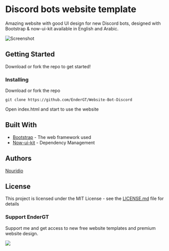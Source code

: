 # Discord bots website template

Amazing website with good UI design for new Discord bots, designed with Bootstrap & now-ui-kit available in English and Arabic.

![Screenshot](https://raw.githubusercontent.com/NourEldienHE/Discord-bot-website-template/master/Screenshot.png)

## Getting Started

Download or fork the repo to get started!

### Installing

Download or fork the repo

```
git clone https://github.com/EnderGT/Website-Bot-Discord
```

Open index.html and start to use the website 

## Built With

* [Bootstrap](https://getbootstrap.com/) - The web framework used
* [Now-ui-kit](https://demos.creative-tim.com/now-ui-kit/index.html) - Dependency Management

## Authors

[Nouridio](https://github.com/EnderGT)

## License

This project is licensed under the MIT License - see the [LICENSE.md](LICENSE.md) file for details

### Support EnderGT

Support me and get access to new free website templates and premium website design.

<a href="https://www.buymeacoffee.com/nouridio"><img src="https://img.buymeacoffee.com/button-api/?text=Support Me&emoji=❤️&slug=nouridio&button_colour=40DCA5&font_colour=ffffff&font_family=Poppins&outline_colour=000000&coffee_colour=FFDD00"></a>

